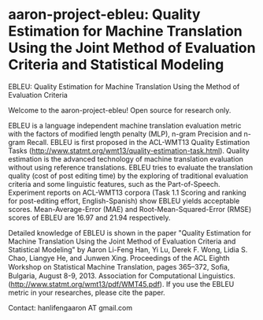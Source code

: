 aaron-project-ebleu: Quality Estimation for Machine Translation Using the Joint Method of Evaluation Criteria and Statistical Modeling
===================

EBLEU: Quality Estimation for Machine Translation Using the Method of Evaluation Criteria

Welcome to the aaron-project-ebleu!
Open source for research only.

EBLEU is a language independent machine translation evaluation metric with the factors of modified length penalty (MLP),
n-gram Precision and n-gram Recall. EBLEU is first proposed in the ACL-WMT13 Quality Estimation Tasks 
(http://www.statmt.org/wmt13/quality-estimation-task.html). Quality estimation is the advanced technology of machine
translation evaluation without using reference translations. EBLEU tries to evaluate the translation quality 
(cost of post editing time) by the exploring of traditional evaluation criteria and some linguistic features, such as
the Part-of-Speech. 
Experiment reports on ACL-WMT13 corpora (Task 1.1 Scoring and ranking for post-editing effort, English-Spanish) show 
EBLEU yields acceptable scores. Mean-Average-Error (MAE) and Root-Mean-Squared-Error (RMSE) scores of EBLEU are 16.97 
and 21.94 respectively.

Detailed knowledge of EBLEU is shown in the paper "Quality Estimation for Machine Translation Using the Joint Method of
Evaluation Criteria and Statistical Modeling" by Aaron Li-Feng Han, Yi Lu, Derek F. Wong, Lidia S. Chao, Liangye He, 
and Junwen Xing. Proceedings of the ACL Eighth Workshop on Statistical Machine Translation, pages 365–372, Soﬁa, 
Bulgaria, August 8-9, 2013. Association for Computational Linguistics.  (http://www.statmt.org/wmt13/pdf/WMT45.pdf). 
If you use the EBLEU metric in your researches, please cite the paper.


Contact: hanlifengaaron AT gmail.com
